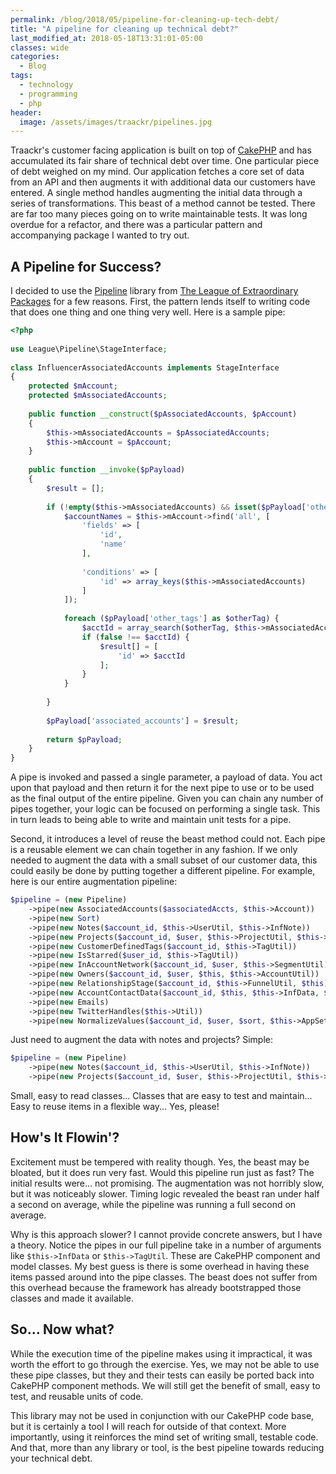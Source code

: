 ```yaml
---
permalink: /blog/2018/05/pipeline-for-cleaning-up-tech-debt/
title: "A pipeline for cleaning up technical debt?"
last_modified_at: 2018-05-18T13:31:01-05:00
classes: wide
categories:
  - Blog
tags:
  - technology
  - programming
  - php
header:
  image: /assets/images/traackr/pipelines.jpg
---
```


Traackr's customer facing application is built on top of [CakePHP](https://cakephp.org/) and has accumulated its fair
share of technical debt over time. One particular piece of debt weighed on my mind. Our application fetches a core set
of data from an API and then augments it with additional data our customers have entered. A single method handles
augmenting the initial data through a series of transformations. This beast of a method cannot be tested. There are far
too many pieces going on to write maintainable tests. It was long overdue for a refactor, and there was a particular
pattern and accompanying package I wanted to try out.

## A Pipeline for Success?
I decided to use the [Pipeline](http://pipeline.thephpleague.com/) library from [The League of Extraordinary Packages](http://thephpleague.com/)
for a few reasons. First, the pattern lends itself to writing code that does one thing and one thing very well. Here is
a sample pipe:

```php
<?php
 
use League\Pipeline\StageInterface;
 
class InfluencerAssociatedAccounts implements StageInterface
{
    protected $mAccount;
    protected $mAssociatedAccounts;
 
    public function __construct($pAssociatedAccounts, $pAccount)
    {
        $this->mAssociatedAccounts = $pAssociatedAccounts;
        $this->mAccount = $pAccount;
    }
 
    public function __invoke($pPayload)
    {
        $result = [];
 
        if (!empty($this->mAssociatedAccounts) && isset($pPayload['other_tags'])) {
            $accountNames = $this->mAccount->find('all', [
                'fields' => [
                    'id',
                    'name'
                ],
 
                'conditions' => [
                    'id' => array_keys($this->mAssociatedAccounts)
                ]
            ]);
 
            foreach ($pPayload['other_tags'] as $otherTag) {
                $acctId = array_search($otherTag, $this->mAssociatedAccounts);
                if (false !== $acctId) {
                    $result[] = [
                        'id' => $acctId
                    ];
                }
            }
 
        }
 
        $pPayload['associated_accounts'] = $result;
 
        return $pPayload;
    }
}
```

A pipe is invoked and passed a single parameter, a payload of data. You act upon that payload and then return it for the
next pipe to use or to be used as the final output of the entire pipeline. Given you can chain any number of pipes
together, your logic can be focused on performing a single task. This in turn leads to being able to write and maintain
unit tests for a pipe.

Second, it introduces a level of reuse the beast method could not. Each pipe is a reusable element we can chain together
in any fashion. If we only needed to augment the data with a small subset of our customer data, this could easily be
done by putting together a different pipeline. For example, here is our entire augmentation pipeline:

```php
$pipeline = (new Pipeline)
    ->pipe(new AssociatedAccounts($associatedAccts, $this->Account))
    ->pipe(new Sort)
    ->pipe(new Notes($account_id, $this->UserUtil, $this->InfNote))
    ->pipe(new Projects($account_id, $user, $this->ProjectUtil, $this->SegmentUtil))
    ->pipe(new CustomerDefinedTags($account_id, $this->TagUtil))
    ->pipe(new IsStarred($user_id, $this->TagUtil))
    ->pipe(new InAccountNetwork($account_id, $user, $this->SegmentUtil))
    ->pipe(new Owners($account_id, $user, $this, $this->AccountUtil))
    ->pipe(new RelationshipStage($account_id, $this->FunnelUtil, $this))
    ->pipe(new AccountContactData($account_id, $this, $this->InfData, $this->InfDataField))
    ->pipe(new Emails)
    ->pipe(new TwitterHandles($this->Util))
    ->pipe(new NormalizeValues($account_id, $user, $sort, $this->AppSettings, $this->UserUtil, $this->Util, $this->Account));
```

Just need to augment the data with notes and projects? Simple:

```php
$pipeline = (new Pipeline)
    ->pipe(new Notes($account_id, $this->UserUtil, $this->InfNote))
    ->pipe(new Projects($account_id, $user, $this->ProjectUtil, $this->SegmentUtil))
```

Small, easy to read classes... Classes that are easy to test and maintain... Easy to reuse items in a flexible way... Yes,
please!

## How's It Flowin'?
Excitement must be tempered with reality though. Yes, the beast may be bloated, but it does run very fast. Would this
pipeline run just as fast? The initial results were... not promising. The augmentation was not horribly slow, but it was
noticeably slower. Timing logic revealed the beast ran under half a second on average, while the pipeline was running a
full second on average.

Why is this approach slower? I cannot provide concrete answers, but I have a theory. Notice the pipes in our full pipeline
take in a number of arguments like `$this->InfData` or `$this->TagUtil`. These are CakePHP component and model classes.
My best guess is there is some overhead in having these items passed around into the pipe classes. The beast does not
suffer from this overhead because the framework has already bootstrapped those classes and made it available.

## So... Now what?
While the execution time of the pipeline makes using it impractical, it was worth the effort to go through the exercise.
Yes, we may not be able to use these pipe classes, but they and their tests can easily be ported back into CakePHP
component methods. We will still get the benefit of small, easy to test, and reusable units of code.

This library may not be used in conjunction with our CakePHP code base, but it is certainly a tool I will reach for
outside of that context. More importantly, using it reinforces the mind set of writing small, testable code. And that,
more than any library or tool, is the best pipeline towards reducing your technical debt.